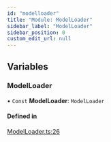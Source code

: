 ```yaml
---
id: "modelloader"
title: "Module: ModelLoader"
sidebar_label: "ModelLoader"
sidebar_position: 0
custom_edit_url: null
---
```


## Variables

### ModelLoader

• `Const` **ModelLoader**: `ModelLoader`

#### Defined in

[ModelLoader.ts:26](https://github.com/pytorch/live/blob/6d82d07/react-native-pytorch-core/src/ModelLoader.ts#L26)
